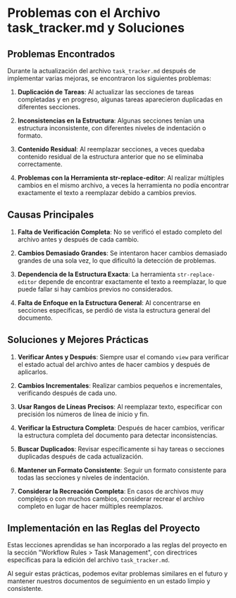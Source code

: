 # Problemas con el Archivo task_tracker.md y Soluciones

## Problemas Encontrados

Durante la actualización del archivo `task_tracker.md` después de implementar varias mejoras, se encontraron los siguientes problemas:

1. **Duplicación de Tareas**: Al actualizar las secciones de tareas completadas y en progreso, algunas tareas aparecieron duplicadas en diferentes secciones.

2. **Inconsistencias en la Estructura**: Algunas secciones tenían una estructura inconsistente, con diferentes niveles de indentación o formato.

3. **Contenido Residual**: Al reemplazar secciones, a veces quedaba contenido residual de la estructura anterior que no se eliminaba correctamente.

4. **Problemas con la Herramienta str-replace-editor**: Al realizar múltiples cambios en el mismo archivo, a veces la herramienta no podía encontrar exactamente el texto a reemplazar debido a cambios previos.

## Causas Principales

1. **Falta de Verificación Completa**: No se verificó el estado completo del archivo antes y después de cada cambio.

2. **Cambios Demasiado Grandes**: Se intentaron hacer cambios demasiado grandes de una sola vez, lo que dificultó la detección de problemas.

3. **Dependencia de la Estructura Exacta**: La herramienta `str-replace-editor` depende de encontrar exactamente el texto a reemplazar, lo que puede fallar si hay cambios previos no considerados.

4. **Falta de Enfoque en la Estructura General**: Al concentrarse en secciones específicas, se perdió de vista la estructura general del documento.

## Soluciones y Mejores Prácticas

1. **Verificar Antes y Después**: Siempre usar el comando `view` para verificar el estado actual del archivo antes de hacer cambios y después de aplicarlos.

2. **Cambios Incrementales**: Realizar cambios pequeños e incrementales, verificando después de cada uno.

3. **Usar Rangos de Líneas Precisos**: Al reemplazar texto, especificar con precisión los números de línea de inicio y fin.

4. **Verificar la Estructura Completa**: Después de hacer cambios, verificar la estructura completa del documento para detectar inconsistencias.

5. **Buscar Duplicados**: Revisar específicamente si hay tareas o secciones duplicadas después de cada actualización.

6. **Mantener un Formato Consistente**: Seguir un formato consistente para todas las secciones y niveles de indentación.

7. **Considerar la Recreación Completa**: En casos de archivos muy complejos o con muchos cambios, considerar recrear el archivo completo en lugar de hacer múltiples reemplazos.

## Implementación en las Reglas del Proyecto

Estas lecciones aprendidas se han incorporado a las reglas del proyecto en la sección "Workflow Rules > Task Management", con directrices específicas para la edición del archivo `task_tracker.md`.

Al seguir estas prácticas, podemos evitar problemas similares en el futuro y mantener nuestros documentos de seguimiento en un estado limpio y consistente.
